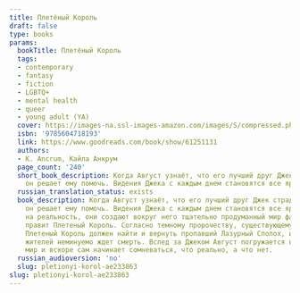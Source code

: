 ```yaml
---
title: Плетёный Король
draft: false
type: books
params:
  bookTitle: Плетёный Король
  tags:
  - contemporary
  - fantasy
  - fiction
  - LGBTQ+
  - mental health
  - queer
  - young adult (YA)
  cover: https://images-na.ssl-images-amazon.com/images/S/compressed.photo.goodreads.com/books/1654705474i/61251131.jpg
  isbn: '9785604718193'
  link: https://www.goodreads.com/book/show/61251131
  authors:
  - K. Ancrum, Кайла Анкрум
  page_count: '240'
  short_book_description: Когда Август узнаёт, что его лучший друг Джек страдает галлюцинациями,
    он решает ему помочь. Видения Джека с каждым днем становятся все ярче.
  russian_translation_status: exists
  book_description: Когда Август узнаёт, что его лучший друг Джек страдает галлюцинациями,
    он решает ему помочь. Видения Джека с каждым днем становятся все ярче. Наложенные
    на реальность, они создают вокруг него тщательно продуманный мир фантазий, которым
    правит Плетеный Король. Согласно темному пророчеству, существующему в этом мире,
    Плетеный Король должен найти и вернуть пропавший Лазурный Сполох, иначе всех его
    жителей неминуемо ждет смерть. Вслед за Джеком Август погружается в вымышленный
    мир и вскоре сам начинает сомневаться, что реально, а что нет.
  russian_audioversion: 'no'
  slug: pletionyi-korol-ae233863
slug: pletionyi-korol-ae233863
---
```

